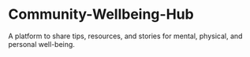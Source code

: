 # Community-Wellbeing-Hub
A platform to share tips, resources, and stories for mental, physical, and personal well-being.

